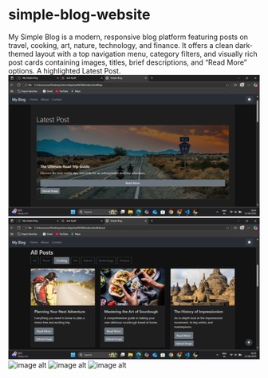 # simple-blog-website
My Simple Blog is a modern, responsive blog platform featuring posts on travel, cooking, art, nature, technology, and finance. It offers a clean dark-themed layout with a top navigation menu, category filters, and visually rich post cards containing images, titles, brief descriptions, and “Read More” options. A highlighted Latest Post.
![image alt](https://raw.githubusercontent.com/Srividhyadiya/simple-blog-website/c60a5ffbf555d49dc35e4bbac525e133caad60f5/Screenshot%20(454).png)
![image alt](https://raw.githubusercontent.com/Srividhyadiya/simple-blog-website/9c1f0e5c9aa12f68f67bdb7d6a9853df801d0bb1/Screenshot%20(455).png)
![image alt]()
![image alt]()
![image alt]()
